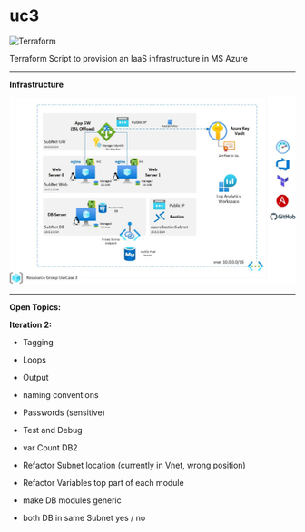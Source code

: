 # uc3
![Terraform](https://img.shields.io/badge/terraform-%235835CC.svg?style=for-the-badge&logo=terraform&logoColor=white)
 
Terraform Script to provision an IaaS infrastructure in MS Azure

---

**Infrastructure**

![Archhitecture Overview](Documentation/images/UC3-Architecture.jpg?raw=true "Architecture Overview")

---
**Open Topics:** 

**Iteration 2:** 

- Tagging
- Loops
- Output
- naming conventions
- Passwords (sensitive)
- Test and Debug
- var Count DB2

- Refactor Subnet location (currently in Vnet, wrong position)
- Refactor Variables top part of each module
- make DB modules generic
- both DB in same Subnet yes / no